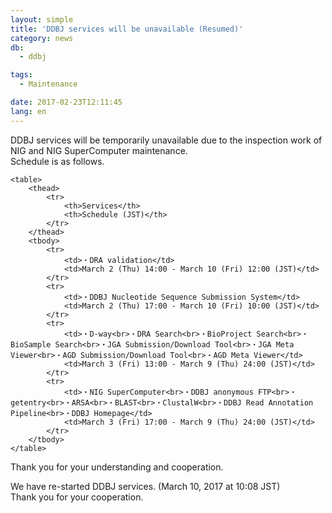 ```yaml
---
layout: simple
title: 'DDBJ services will be unavailable (Resumed)'
category: news
db:
  - ddbj

tags:
  - Maintenance

date: 2017-02-23T12:11:45
lang: en
---
```


<p>DDBJ services will be temporarily unavailable due to the inspection work of NIG and NIG SuperComputer maintenance.<br>Schedule is as follows.</p>
<div class="main_table format">

    <table>
        <thead>
            <tr>
                <th>Services</th>
                <th>Schedule (JST)</th>
            </tr>
        </thead>
        <tbody>
            <tr>
                <td>・DRA validation</td>
                <td>March 2 (Thu) 14:00 - March 10 (Fri) 12:00 (JST)</td>
            </tr>
            <tr>
                <td>・DDBJ Nucleotide Sequence Submission System</td>
                <td>March 2 (Thu) 17:00 - March 10 (Fri) 10:00 (JST)</td>
            </tr>
            <tr>
                <td>・D-way<br>・DRA Search<br>・BioProject Search<br>・BioSample Search<br>・JGA Submission/Download Tool<br>・JGA Meta Viewer<br>・AGD Submission/Download Tool<br>・AGD Meta Viewer</td>
                <td>March 3 (Fri) 13:00 - March 9 (Thu) 24:00 (JST)</td>
            </tr>
            <tr>
                <td>・NIG SuperComputer<br>・DDBJ anonymous FTP<br>・getentry<br>・ARSA<br>・BLAST<br>・ClustalW<br>・DDBJ Read Annotation Pipeline<br>・DDBJ Homepage</td>
                <td>March 3 (Fri) 17:00 - March 9 (Thu) 24:00 (JST)</td>
            </tr>
        </tbody>
    </table>
</div>

<p>Thank you for your understanding and cooperation.</p>

<p><span class="red">We have re-started DDBJ services. (March 10, 2017 at 10:08 JST)<br>Thank you for your cooperation.</span></p>
